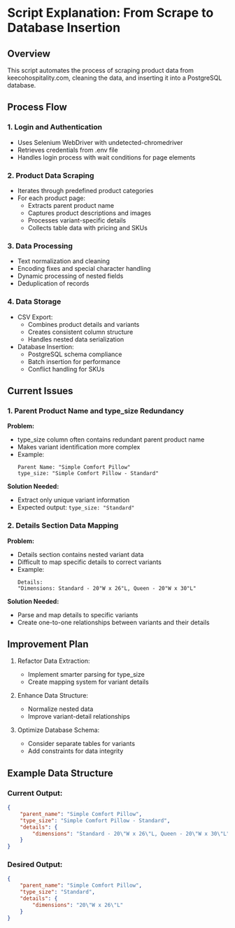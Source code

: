 # Script Explanation: From Scrape to Database Insertion

## Overview
This script automates the process of scraping product data from keecohospitality.com, cleaning the data, and inserting it into a PostgreSQL database.

## Process Flow

### 1. Login and Authentication
- Uses Selenium WebDriver with undetected-chromedriver
- Retrieves credentials from .env file
- Handles login process with wait conditions for page elements

### 2. Product Data Scraping
- Iterates through predefined product categories
- For each product page:
	- Extracts parent product name
	- Captures product descriptions and images
	- Processes variant-specific details
	- Collects table data with pricing and SKUs

### 3. Data Processing
- Text normalization and cleaning
- Encoding fixes and special character handling
- Dynamic processing of nested fields
- Deduplication of records

### 4. Data Storage
- CSV Export:
	- Combines product details and variants
	- Creates consistent column structure
	- Handles nested data serialization
- Database Insertion:
	- PostgreSQL schema compliance
	- Batch insertion for performance
	- Conflict handling for SKUs

## Current Issues

### 1. Parent Product Name and type_size Redundancy
**Problem:**
- type_size column often contains redundant parent product name
- Makes variant identification more complex
- Example:
	```
	Parent Name: "Simple Comfort Pillow"
	type_size: "Simple Comfort Pillow - Standard"
	```

**Solution Needed:**
- Extract only unique variant information
- Expected output: `type_size: "Standard"`

### 2. Details Section Data Mapping
**Problem:**
- Details section contains nested variant data
- Difficult to map specific details to correct variants
- Example:
	```
	Details:
	"Dimensions: Standard - 20"W x 26"L, Queen - 20"W x 30"L"
	```

**Solution Needed:**
- Parse and map details to specific variants
- Create one-to-one relationships between variants and their details

## Improvement Plan

1. Refactor Data Extraction:
	 - Implement smarter parsing for type_size
	 - Create mapping system for variant details

2. Enhance Data Structure:
	 - Normalize nested data
	 - Improve variant-detail relationships

3. Optimize Database Schema:
	 - Consider separate tables for variants
	 - Add constraints for data integrity

## Example Data Structure

### Current Output:
```json
{
	"parent_name": "Simple Comfort Pillow",
	"type_size": "Simple Comfort Pillow - Standard",
	"details": {
		"dimensions": "Standard - 20\"W x 26\"L, Queen - 20\"W x 30\"L"
	}
}
```

### Desired Output:
```json
{
	"parent_name": "Simple Comfort Pillow",
	"type_size": "Standard",
	"details": {
		"dimensions": "20\"W x 26\"L"
	}
}
```